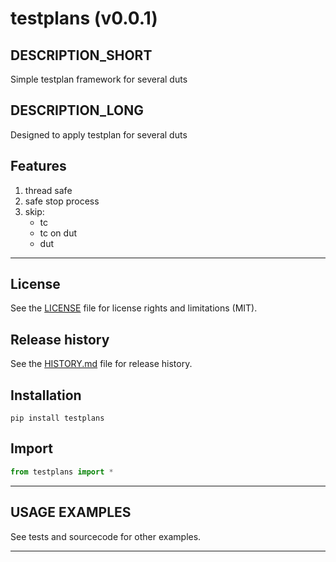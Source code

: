 # testplans (v0.0.1)

## DESCRIPTION_SHORT
Simple testplan framework for several duts

## DESCRIPTION_LONG
Designed to apply testplan for several duts


## Features
1. thread safe  
2. safe stop process  
3. skip:  
	- tc  
	- tc on dut  
	- dut  


********************************************************************************
## License
See the [LICENSE](LICENSE) file for license rights and limitations (MIT).


## Release history
See the [HISTORY.md](HISTORY.md) file for release history.


## Installation
```commandline
pip install testplans
```


## Import
```python
from testplans import *
```


********************************************************************************
## USAGE EXAMPLES
See tests and sourcecode for other examples.

********************************************************************************
